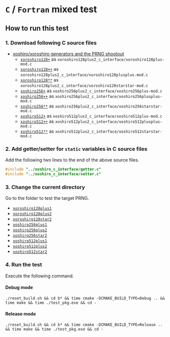 # `C` / `Fortran` mixed test

## How to run this test

### 1. Download following C source files

- [xoshiro/xoroshiro generators and the PRNG shootout](https://prng.di.unimi.it/)
  - [`xoroshiro128+`](https://prng.di.unimi.it/xoroshiro128plus.c) as `xoroshiro128plus2_c_interface/xoroshiro128plus-mod.c`
  - [`xoroshiro128++`](https://prng.di.unimi.it/xoroshiro128plusplus.c) as `xoroshiro128plus2_c_interface/xoroshiro128plusplus-mod.c`
  - [`xoroshiro128**`](https://prng.di.unimi.it/xoroshiro128starstar.c) as `xoroshiro128plus2_c_interface/xoroshiro128starstar-mod.c`
  - [`xoshiro256+`](https://prng.di.unimi.it/xoshiro256plus.c) as `xoshiro256plus2_c_interface/xoshiro256plus-mod.c`
  - [`xoshiro256++`](https://prng.di.unimi.it/xoshiro256plusplus.c) as `xoshiro256plus2_c_interface/xoshiro256plusplus-mod.c`
  - [`xoshiro256**`](https://prng.di.unimi.it/xoshiro256starstar.c) as `xoshiro256plus2_c_interface/xoshiro256starstar-mod.c`
  - [`xoshiro512+`](https://prng.di.unimi.it/xoshiro512plus.c) as `xoshiro512plus2_c_interface/xoshiro512plus-mod.c`
  - [`xoshiro512++`](https://prng.di.unimi.it/xoshiro512plusplus.c) as `xoshiro512plus2_c_interface/xoshiro512plusplus-mod.c`
  - [`xoshiro512**`](https://prng.di.unimi.it/xoshiro512starstar.c) as `xoshiro512plus2_c_interface/xoshiro512starstar-mod.c`

### 2. Add getter/setter for `static` variables in C source files

Add the following two lines to the end of the above source files.

```c
#include "../xoshiro_c_interface/getter.c"
#include "../xoshiro_c_interface/setter.c"
```

### 3. Change the current directory

Go to the folder to test the target PRNG.

- [`xoroshiro128plus1`](xoroshiro128plus1)
- [`xoroshiro128plus2`](xoroshiro128plus2)
- [`xoroshiro128star2`](xoroshiro128star2)
- [`xoshiro256plus1`](xoshiro256plus1)
- [`xoshiro256plus2`](xoshiro256plus2)
- [`xoshiro256star2`](xoshiro256star2)
- [`xoshiro512plus1`](xoshiro512plus1)
- [`xoshiro512plus2`](xoshiro512plus2)
- [`xoshiro512star2`](xoshiro512star2)

### 4. Run the test

Execute the following command.

#### Debug mode

```
./reset_build.sh && cd b* && time cmake -DCMAKE_BUILD_TYPE=Debug .. && time make && time ./test_pkg.exe && cd -
```

#### Release mode

```
./reset_build.sh && cd b* && time cmake -DCMAKE_BUILD_TYPE=Release .. && time make && time ./test_pkg.exe && cd -
```

<!-- EOF -->
